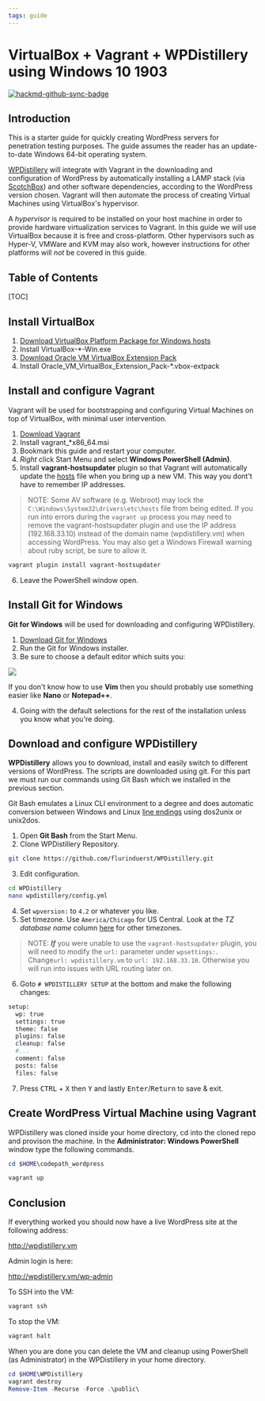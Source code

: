```yaml
---
tags: guide
---
```


VirtualBox + Vagrant + WPDistillery using Windows 10 1903
===


[![hackmd-github-sync-badge](https://hackmd.io/cX5ZGiLzSBe0yZTd8zb8lA/badge)](https://hackmd.io/cX5ZGiLzSBe0yZTd8zb8lA)

## Introduction

This is a starter guide for quickly creating WordPress servers for penetration testing purposes. The guide assumes the reader has an update-to-date Windows 64-bit operating system.

[WPDistillery](https://github.com/flurinduerst/WPDistillery) will integrate with Vagrant in the downloading and configuration of WordPress by automatically installing a LAMP stack (via [ScotchBox](https://box.scotch.io/)) and other software dependencies, according to the WordPress version chosen. Vagrant will then automate the process of creating Virtual Machines using VirtualBox's hypervisor.

A *hypervisor* is required to be installed on your host machine in order to provide hardware virtualization services to Vagrant. In this guide we will use VirtualBox because it is free and cross-platform. Other hypervisors such as Hyper-V, VMWare and KVM may also work, however instructions for other platforms will *not* be covered in this guide.

## Table of Contents

[TOC]

## Install VirtualBox

1. [Download VirtualBox Platform Package for Windows hosts](https://www.virtualbox.org/wiki/Downloads)
2. Install VirtualBox-\*-Win.exe
3. [Download Oracle VM VirtualBox Extension Pack](https://www.virtualbox.org/wiki/Downloads)
4. Install Oracle_VM_VirtualBox_Extension_Pack-\*.vbox-extpack

## Install and configure Vagrant

Vagrant will be used for bootstrapping and configuring Virtual Machines on top of VirtualBox, with minimal user intervention.

1. [Download Vagrant](https://www.vagrantup.com/downloads.html)
2. Install vagrant_\*x86_64.msi
3. Bookmark this guide and restart your computer.
4. *Right* click Start Menu and select **Windows PowerShell (Admin)**.
5. Install **vagrant-hostsupdater** plugin so that Vagrant will automatically update the [hosts](https://en.wikipedia.org/wiki/Hosts_(file)) file when you bring up a new VM. This way you dont't have to remember IP addresses.
> NOTE: Some AV software (e.g. Webroot) may lock the `C:\Windows\System32\drivers\etc\hosts` file from being edited. If you run into errors during the `vagrant up` process you may need to remove the vagrant-hostsupdater plugin and use the IP address (192.168.33.10) instead of the domain name (wpdistillery.vm) when accessing WordPress. You may also get a Windows Firewall warning about ruby script, be sure to allow it.

```powershell
vagrant plugin install vagrant-hostsupdater
```

6. Leave the PowerShell window open.

## Install Git for Windows

**Git for Windows** will be used for downloading and configuring WPDistillery.

1. [Download Git for Windows](https://git-scm.com/download/win)
2. Run the Git for Windows installer.
3. Be sure to choose a default editor which suits you:

![](https://i.imgur.com/Smom6zk.png)


If you don't know how to use **Vim** then you should probably use something easier like **Nano** or **Notepad++**.

4. Going with the default selections for the rest of the installation unless you know what you're doing.

## Download and configure WPDistillery

**WPDistillery** allows you to download, install and easily switch to different versions of WordPress. The scripts are downloaded using git. For this part we must run our commands using Git Bash which we installed in the previous section. 

Git Bash emulates a Linux CLI environment to a degree and does automatic conversion between Windows and Linux [line endings](https://en.wikipedia.org/wiki/Newline#Issues_with_different_newline_formats) using dos2unix or unix2dos.

1. Open **Git Bash** from the Start Menu.
2. Clone WPDistillery Repository.

```bash
git clone https://github.com/flurinduerst/WPDistillery.git
```
3. Edit configuration.

```bash
cd WPDistillery
nano wpdistillery/config.yml
```

4. Set `wpversion:` to `4.2` or whatever you like.
5. Set timezone. Use `America/Chicago` for US Central. Look at the *TZ database name* column [here](https://en.wikipedia.org/wiki/List_of_tz_database_time_zones) for other timezones.
> NOTE: ***If*** you were unable to use the `vagrant-hostsupdater` plugin, you will need to modify the `url:` parameter under `wpsettings:`. Change`url: wpdistillery.vm` to `url: 192.168.33.10`. Otherwise you will run into issues with URL routing later on.
6. Goto `# WPDISTILLERY SETUP` at the bottom and make the following changes:
```bash
setup:
  wp: true
  settings: true
  theme: false
  plugins: false
  cleanup: false
  #...
  comment: false
  posts: false
  files: false
```
7. Press <kbd>CTRL</kbd> + <kbd>X</kbd> then <kbd>Y</kbd> and lastly <kbd>Enter</kbd>/<kbd>Return</kbd> to save & exit.

## Create WordPress Virtual Machine using Vagrant

WPDistillery was cloned inside your home directory, cd into the cloned repo and provison the machine. In the **Administrator: Windows PowerShell** window type the following commands.


```powershell
cd $HOME\codepath_wordpress

vagrant up
```

## Conclusion

If everything worked you should now have a live WordPress site at the following address: 

http://wpdistillery.vm

Admin login is here:

http://wpdistillery.vm/wp-admin

To SSH into the VM:

```powershell
vagrant ssh
```

To stop the VM:

```powershell
vagrant halt
```

When you are done you can delete the VM and cleanup using PowerShell (as Administrator) in the WPDistillery in your home directory.

```powershell
cd $HOME\WPDistillery
vagrant destroy
Remove-Item -Recurse -Force .\public\
```




